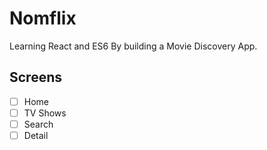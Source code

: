 # Nomflix

Learning React and ES6 By building a Movie Discovery App.

## Screens

- [ ] Home
- [ ] TV Shows
- [ ] Search
- [ ] Detail
